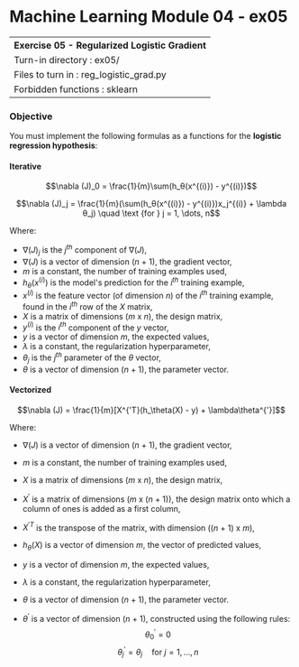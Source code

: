 # Machine Learning Module 04 - ex05

<table>
<tr><th>Exercise 05 - Regularized Logistic Gradient</th></tr>
<tr><td>Turn-in directory : ex05/ </tr>
<tr><td>Files to turn in : reg_logistic_grad.py</tr>
<tr><td>Forbidden functions : sklearn</tr>
</table>

### Objective

You must implement the following formulas as a functions for the **logistic regression hypothesis**:

#### Iterative
$$\nabla (J)_0 = \frac{1}{m}\sum(h_θ(x^{(i)}) - y^{(i)})$$

$$\nabla (J)_j = \frac{1}{m}(\sum(h_θ(x^{(i)}) - y^{(i)})x_j^{(i)} + \lambda θ_j) \quad \text {for } j = 1, \dots, n$$

Where:

 - $\nabla(J)_j$ is the $j^{th}$ component of $\nabla(J)$,
 - $\nabla(J)$ is a vector of dimension ($n$ + 1), the gradient vector,
 - $m$ is a constant, the number of training examples used,
 - $h_\theta(x^{(i)})$ is the model's prediction for the $i^{th}$ training example,
 - $x^{(i)}$ is the feature vector (of dimension $n$) of the $i^{th}$ training example, found in the $i^{th}$ row of the $X$ matrix,
 - $X$ is a matrix of dimensions ($m$ x $n$), the design matrix,
 - $y^{(i)}$ is the $i^{th}$ component of the $y$ vector,
 - $y$ is a vector of dimension $m$, the expected values,
 - $λ$ is a constant, the regularization hyperparameter,
 - $\theta_j$ is the $j^{th}$ parameter of the $\theta$ vector,
 - $\theta$ is a vector of dimension ($n$ + 1), the parameter vector.


#### Vectorized

$$\nabla (J) = \frac{1}{m}[X^{'T}(h_\theta(X) - y) + \lambda\theta^{'}]$$

Where:

 - $\nabla(J)$ is a vector of dimension ($n$ + 1), the gradient vector,
 - $m$ is a constant, the number of training examples used,
 - $X$ is a matrix of dimensions ($m$ x $n$), the design matrix,
 - $X^{'}$ is a matrix of dimensions ($m$ x ($n$ + 1)), the design matrix onto which a column of ones is added as a first column,
 - $X^{'T}$ is the transpose of the matrix, with dimension (($n$ + 1) x $m$),
 - $h_\theta(X)$ is a vector of dimension $m$, the vector of predicted values, 

 - $y$ is a vector of dimension $m$, the expected values,
 - $λ$ is a constant, the regularization hyperparameter,
 - $\theta$ is a vector of dimension ($n$ + 1), the parameter vector.
 - $\theta^{'}$ is a vector of dimension ($n$ + 1), constructed using the following rules: $$\theta_0^{'} = 0$$ $$\theta_j^{'} = \theta_j \quad \text {for } j = 1, \dots, n$$
